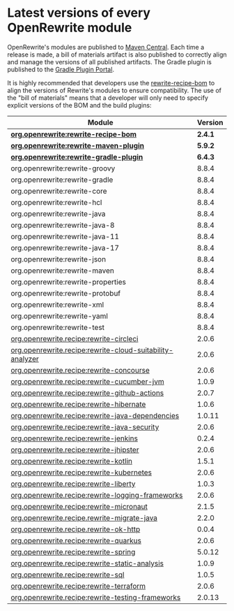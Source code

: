 # Latest versions of every OpenRewrite module

OpenRewrite's modules are published to [Maven Central](https://search.maven.org/search?q=org.openrewrite). Each time a release is made, a bill of materials artifact is also published to correctly align and manage the versions of all published artifacts. The Gradle plugin is published to the [Gradle Plugin Portal](https://plugins.gradle.org/plugin/org.openrewrite.rewrite).

It is highly recommended that developers use the [rewrite-recipe-bom](https://github.com/openrewrite/rewrite-recipe-bom) to align the versions of Rewrite's modules to ensure compatibility. The use of the "bill of materials" means that a developer will only need to specify explicit versions of the BOM and the build plugins:

| Module                                                                                                                          | Version   |
| --------------------------------------------------------------------------------------------------------------------------------| ----------|
| [**org.openrewrite:rewrite-recipe-bom**](https://github.com/openrewrite/rewrite-recipe-bom)                                     | **2.4.1** |
| [**org.openrewrite:rewrite-maven-plugin**](https://github.com/openrewrite/rewrite-maven-plugin)                                 | **5.9.2** |
| [**org.openrewrite:rewrite-gradle-plugin**](https://github.com/openrewrite/rewrite-gradle-plugin)                               | **6.4.3** |
| org.openrewrite:rewrite-groovy                                                                                                  | 8.8.4     |
| org.openrewrite:rewrite-gradle                                                                                                  | 8.8.4     |
| org.openrewrite:rewrite-core                                                                                                    | 8.8.4     |
| org.openrewrite:rewrite-hcl                                                                                                     | 8.8.4     |
| org.openrewrite:rewrite-java                                                                                                    | 8.8.4     |
| org.openrewrite:rewrite-java-8                                                                                                  | 8.8.4     |
| org.openrewrite:rewrite-java-11                                                                                                 | 8.8.4     |
| org.openrewrite:rewrite-java-17                                                                                                 | 8.8.4     |
| org.openrewrite:rewrite-json                                                                                                    | 8.8.4     |
| org.openrewrite:rewrite-maven                                                                                                   | 8.8.4     |
| org.openrewrite:rewrite-properties                                                                                              | 8.8.4     |
| org.openrewrite:rewrite-protobuf                                                                                                | 8.8.4     |
| org.openrewrite:rewrite-xml                                                                                                     | 8.8.4     |
| org.openrewrite:rewrite-yaml                                                                                                    | 8.8.4     |
| org.openrewrite:rewrite-test                                                                                                    | 8.8.4     |
| [org.openrewrite.recipe:rewrite-circleci](https://github.com/openrewrite/rewrite-circleci)                                      | 2.0.6     |
| [org.openrewrite.recipe:rewrite-cloud-suitability-analyzer](https://github.com/openrewrite/rewrite-cloud-suitability-analyzer)  | 2.0.6     |
| [org.openrewrite.recipe:rewrite-concourse](https://github.com/openrewrite/rewrite-concourse)                                    | 2.0.6     |
| [org.openrewrite.recipe:rewrite-cucumber-jvm](https://github.com/openrewrite/rewrite-cucumber-jvm)                              | 1.0.9     |
| [org.openrewrite.recipe:rewrite-github-actions](https://github.com/openrewrite/rewrite-github-actions)                          | 2.0.7     |
| [org.openrewrite.recipe:rewrite-hibernate](https://github.com/openrewrite/rewrite-hibernate)                                    | 1.0.6     |
| [org.openrewrite.recipe:rewrite-java-dependencies](https://github.com/openrewrite/rewrite-java-dependencies)                    | 1.0.11    |
| [org.openrewrite.recipe:rewrite-java-security](https://github.com/openrewrite/rewrite-java-security)                            | 2.0.6     |
| [org.openrewrite.recipe:rewrite-jenkins](https://github.com/openrewrite/rewrite-jenkins)                                        | 0.2.4     |
| [org.openrewrite.recipe:rewrite-jhipster](https://github.com/openrewrite/rewrite-jhipster)                                      | 2.0.6     |
| [org.openrewrite.recipe:rewrite-kotlin](https://github.com/openrewrite/rewrite-kotlin)                                          | 1.5.1    |
| [org.openrewrite.recipe:rewrite-kubernetes](https://github.com/openrewrite/rewrite-kubernetes)                                  | 2.0.6     |
| [org.openrewrite.recipe:rewrite-liberty](https://github.com/openrewrite/rewrite-liberty)                                        | 1.0.3     |
| [org.openrewrite.recipe:rewrite-logging-frameworks](https://github.com/openrewrite/rewrite-logging-frameworks)                  | 2.0.6     |
| [org.openrewrite.recipe:rewrite-micronaut](https://github.com/openrewrite/rewrite-micronaut)                                    | 2.1.5     |
| [org.openrewrite.recipe.rewrite-migrate-java](https://github.com/openrewrite/rewrite-migrate-java)                              | 2.2.0     |
| [org.openrewrite.recipe.rewrite-ok-http](https://github.com/openrewrite/rewrite-okhttp)                                         | 0.0.4     |
| [org.openrewrite.recipe:rewrite-quarkus](https://github.com/openrewrite/rewrite-quarkus)                                        | 2.0.6     |
| [org.openrewrite.recipe:rewrite-spring](https://github.com/openrewrite/rewrite-spring)                                          | 5.0.12    |
| [org.openrewrite.recipe:rewrite-static-analysis](https://github.com/openrewrite/rewrite-static-analysis)                        | 1.0.9     |
| [org.openrewrite.recipe:rewrite-sql](https://github.com/openrewrite/rewrite-sql)                                                | 1.0.5     |
| [org.openrewrite.recipe:rewrite-terraform](https://github.com/openrewrite/rewrite-terraform)                                    | 2.0.6     |
| [org.openrewrite.recipe:rewrite-testing-frameworks](https://github.com/openrewrite/rewrite-testing-frameworks)                  | 2.0.13    |
